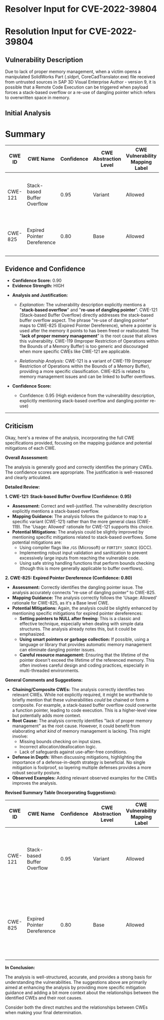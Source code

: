 # Resolver Input for CVE-2022-39804

# Resolution Input for CVE-2022-39804

## Vulnerability Description
Due to lack of proper memory management, when a victim opens a manipulated SolidWorks Part (.sldprt, CoreCadTranslator.exe) file received from untrusted sources in SAP 3D Visual Enterprise Author - version 9, it is possible that a Remote Code Execution can be triggered when payload forces a stack-based overflow or a re-use of dangling pointer which refers to overwritten space in memory.

## Initial Analysis
# Summary
| CWE ID | CWE Name | Confidence | CWE Abstraction Level | CWE Vulnerability Mapping Label | CWE-Vulnerability Mapping Notes |
|---|---|---|---|---|---|
| CWE-121 | Stack-based Buffer Overflow | 0.95 | Variant | Allowed | The vulnerability is specifically a stack-based buffer overflow. |
| CWE-825 | Expired Pointer Dereference | 0.80 | Base | Allowed | The vulnerability also involves the re-use of a dangling pointer. |

## Evidence and Confidence

*   **Confidence Score:** 0.90
*   **Evidence Strength:** HIGH

- **Analysis and Justification:**  
  - *Explanation:* The vulnerability description explicitly mentions a "**stack-based overflow**" and "**re-use of dangling pointer**". CWE-121 (Stack-based Buffer Overflow) directly addresses the stack-based buffer overflow aspect. The phrase "re-use of dangling pointer" maps to CWE-825 (Expired Pointer Dereference), where a pointer is used after the memory it points to has been freed or reallocated. The "**lack of proper memory management**" is the root cause that allows this vulnerability. CWE-119 (Improper Restriction of Operations within the Bounds of a Memory Buffer) is too generic and discouraged when more specific CWEs like CWE-121 are applicable.
  
  - *Relationship Analysis:* CWE-121 is a variant of CWE-119 (Improper Restriction of Operations within the Bounds of a Memory Buffer), providing a more specific classification. CWE-825 is related to memory management issues and can be linked to buffer overflows.

- **Confidence Score:**  
  - Confidence: 0.95 (High evidence from the vulnerability description, explicitly mentioning stack-based overflow and dangling pointer re-use)

---

## Criticism
Okay, here's a review of the analysis, incorporating the full CWE specifications provided, focusing on the mapping guidance and potential mitigations of each CWE.

**Overall Assessment:**

The analysis is generally good and correctly identifies the primary CWEs. The confidence scores are appropriate. The justification is well-reasoned and clearly articulated.

**Detailed Review:**

**1. CWE-121: Stack-based Buffer Overflow (Confidence: 0.95)**

*   **Assessment:** Correct and well-justified. The vulnerability description explicitly mentions a stack-based overflow.
*   **Mapping Guidance:** The analysis follows the guidance to map to a specific variant (CWE-121) rather than the more general class (CWE-119). The 'Usage: Allowed' rationale for CWE-121 supports this choice.
*   **Potential Mitigations:** The analysis could be slightly improved by mentioning specific mitigations related to stack-based overflows. Some potential mitigations are:
    *   Using compiler flags like `/GS` (Microsoft) or `FORTIFY_SOURCE` (GCC).
    *   Implementing robust input validation and sanitization to prevent excessively large inputs from reaching the vulnerable code.
    *   Using safe string handling functions that perform bounds checking (though this is more generally applicable to buffer overflows).

**2. CWE-825: Expired Pointer Dereference (Confidence: 0.80)**

*   **Assessment:** Correctly identifies the dangling pointer issue. The analysis accurately connects "re-use of dangling pointer" to CWE-825.
*   **Mapping Guidance:** The analysis correctly follows the 'Usage: Allowed' rationale for CWE-825, as it's a Base level CWE.
*   **Potential Mitigations:** Again, the analysis could be slightly enhanced by mentioning specific mitigations for expired pointer dereferences:
    *   **Setting pointers to NULL after freeing:**  This is a classic and effective technique, especially when dealing with simple data structures.  The analysis already notes this, but it could be emphasized.
    *   **Using smart pointers or garbage collection:** If possible, using a language or library that provides automatic memory management can eliminate dangling pointer issues.
    *   **Careful resource management:** Ensuring that the lifetime of the pointer doesn't exceed the lifetime of the referenced memory. This often involves careful design and coding practices, especially in multi-threaded environments.

**General Comments and Suggestions:**

*   **Chaining/Composite CWEs:** The analysis correctly identifies two relevant CWEs. While not explicitly required, it might be worthwhile to briefly mention that these vulnerabilities *could* be chained or form a composite. For example, a stack-based buffer overflow could overwrite a function pointer, leading to code execution. This is a higher-level view but potentially adds more context.
*   **Root Cause:** The analysis correctly identifies "lack of proper memory management" as the root cause. However, it could benefit from elaborating *what kind* of memory management is lacking. This might involve:
    *   Missing bounds checking on input sizes.
    *   Incorrect allocation/deallocation logic.
    *   Lack of safeguards against use-after-free conditions.
*   **Defense in Depth:** When discussing mitigations, highlighting the importance of a defense-in-depth strategy is beneficial. No single mitigation is foolproof, so layering multiple defenses provides a more robust security posture.
*   **Observed Examples:** Adding relevant observed examples for the CWEs improves the analysis.

**Revised Summary Table (Incorporating Suggestions):**

| CWE ID | CWE Name | Confidence | CWE Abstraction Level | CWE Vulnerability Mapping Label | CWE-Vulnerability Mapping Notes |
|---|---|---|---|---|---|
| CWE-121 | Stack-based Buffer Overflow | 0.95 | Variant | Allowed | The vulnerability is specifically a stack-based buffer overflow.  Mitigations include /GS flag (MSVC), FORTIFY_SOURCE (GCC), and input validation. |
| CWE-825 | Expired Pointer Dereference | 0.80 | Base | Allowed | The vulnerability also involves the re-use of a dangling pointer. Mitigations include setting pointers to NULL after freeing, and using automatic memory management. |

**In Conclusion:**

The analysis is well-structured, accurate, and provides a strong basis for understanding the vulnerabilities. The suggestions above are primarily aimed at enhancing the analysis by providing more specific mitigation guidance and adding a bit more context about the relationships between the identified CWEs and their root causes.

Consider both the direct matches and the relationships between CWEs
when making your final determination.
        
